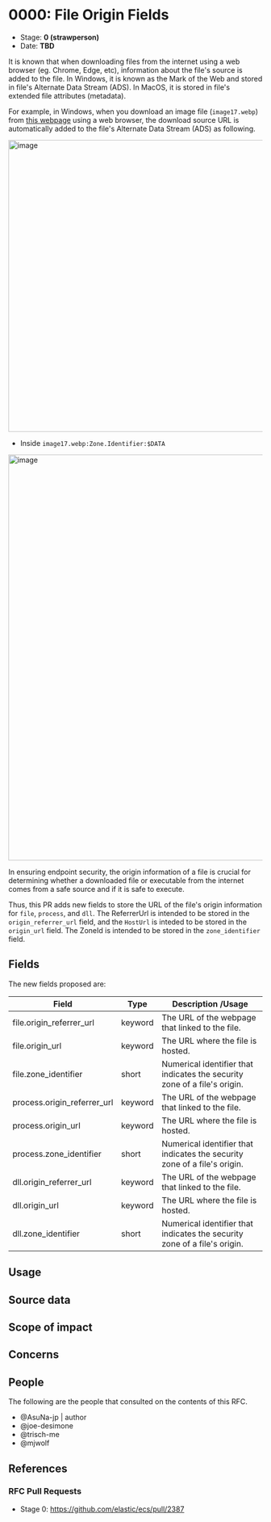 # 0000: File Origin Fields
<!-- Leave this ID at 0000. The ECS team will assign a unique, contiguous RFC number upon merging the initial stage of this RFC. -->

- Stage: **0 (strawperson)** <!-- Update to reflect target stage. See https://elastic.github.io/ecs/stages.html -->
- Date: **TBD** <!-- The ECS team sets this date at merge time. This is the date of the latest stage advancement. -->

<!--
As you work on your RFC, use the "Stage N" comments to guide you in what you should focus on, for the stage you're targeting.
Feel free to remove these comments as you go along.
-->

<!--
Stage 0: Provide a high level summary of the premise of these changes. Briefly describe the nature, purpose, and impact of the changes. ~2-5 sentences.
-->

It is known that when downloading files from the internet using a web browser (eg. Chrome, Edge, etc), information about the file's source is added to the file.
In Windows, it is known as the Mark of the Web and stored in file's Alternate Data Stream (ADS). In MacOS, it is stored in file's extended file attributes (metadata).

For example, in Windows, when you download an image file (`image17.webp`) from [this webpage](https://www.elastic.co/security-labs/pikabot-i-choose-you) using a web browser, the download source URL is automatically added to the file's Alternate Data Stream (ADS) as following.

<img width="578" alt="image" src="https://github.com/user-attachments/assets/b3dba571-1155-4226-88a0-fb9d67424d64">

* Inside `image17.webp:Zone.Identifier:$DATA`
<img width="804" alt="image" src="https://github.com/user-attachments/assets/f6058d40-d060-4dcb-9bdc-760e76389b45">

In ensuring endpoint security, the origin information of a file is crucial for determining whether a downloaded file or executable from the internet comes from a safe source and if it is safe to execute.

Thus, this PR adds new fields to store the URL of the file's origin information for `file`, `process`, and `dll`.
The ReferrerUrl is intended to be stored in the `origin_referrer_url` field, and the `HostUrl` is inteded to be stored in the `origin_url` field. The ZoneId is intended to be stored in the `zone_identifier` field.

<!--
Stage 1: If the changes include field additions or modifications, please create a folder titled as the RFC number under rfcs/text/. This will be where proposed schema changes as standalone YAML files or extended example mappings and larger source documents will go as the RFC is iterated upon.
-->

<!--
Stage X: Provide a brief explanation of why the proposal is being marked as abandoned. This is useful context for anyone revisiting this proposal or considering similar changes later on.
-->

## Fields

<!--
Stage 1: Describe at a high level how this change affects fields. Include new or updated yml field definitions for all of the essential fields in this draft. While not exhaustive, the fields documented here should be comprehensive enough to deeply evaluate the technical considerations of this change. The goal here is to validate the technical details for all essential fields and to provide a basis for adding experimental field definitions to the schema. Use GitHub code blocks with yml syntax formatting, and add them to the corresponding RFC folder.
-->

The new fields proposed are:

Field | Type | Description /Usage
-- | -- | -- 
file.origin_referrer_url | keyword | The URL of the webpage that linked to the file.
file.origin_url | keyword | The URL where the file is hosted.
file.zone_identifier | short | Numerical identifier that indicates the security zone of a file's origin.
process.origin_referrer_url | keyword | The URL of the webpage that linked to the file.
process.origin_url | keyword | The URL where the file is hosted.
process.zone_identifier | short | Numerical identifier that indicates the security zone of a file's origin.
dll.origin_referrer_url | keyword | The URL of the webpage that linked to the file.
dll.origin_url | keyword | The URL where the file is hosted.
dll.zone_identifier | short | Numerical identifier that indicates the security zone of a file's origin.

<!--
Stage 2: Add or update all remaining field definitions. The list should now be exhaustive. The goal here is to validate the technical details of all remaining fields and to provide a basis for releasing these field definitions as beta in the schema. Use GitHub code blocks with yml syntax formatting, and add them to the corresponding RFC folder.
-->

## Usage

<!--
Stage 1: Describe at a high-level how these field changes will be used in practice. Real world examples are encouraged. The goal here is to understand how people would leverage these fields to gain insights or solve problems. ~1-3 paragraphs.
-->

## Source data

<!--
Stage 1: Provide a high-level description of example sources of data. This does not yet need to be a concrete example of a source document, but instead can simply describe a potential source (e.g. nginx access log). This will ultimately be fleshed out to include literal source examples in a future stage. The goal here is to identify practical sources for these fields in the real world. ~1-3 sentences or unordered list.
-->

<!--
Stage 2: Included a real world example source document. Ideally this example comes from the source(s) identified in stage 1. If not, it should replace them. The goal here is to validate the utility of these field changes in the context of a real world example. Format with the source name as a ### header and the example document in a GitHub code block with json formatting, or if on the larger side, add them to the corresponding RFC folder.
-->

<!--
Stage 3: Add more real world example source documents so we have at least 2 total, but ideally 3. Format as described in stage 2.
-->

## Scope of impact

<!--
Stage 2: Identifies scope of impact of changes. Are breaking changes required? Should deprecation strategies be adopted? Will significant refactoring be involved? Break the impact down into:
 * Ingestion mechanisms (e.g. beats/logstash)
 * Usage mechanisms (e.g. Kibana applications, detections)
 * ECS project (e.g. docs, tooling)
The goal here is to research and understand the impact of these changes on users in the community and development teams across Elastic. 2-5 sentences each.
-->

## Concerns

<!--
Stage 1: Identify potential concerns, implementation challenges, or complexity. Spend some time on this. Play devil's advocate. Try to identify the sort of non-obvious challenges that tend to surface later. The goal here is to surface risks early, allow everyone the time to work through them, and ultimately document resolution for posterity's sake.
-->

<!--
Stage 2: Document new concerns or resolutions to previously listed concerns. It's not critical that all concerns have resolutions at this point, but it would be helpful if resolutions were taking shape for the most significant concerns.
-->

<!--
Stage 3: Document resolutions for all existing concerns. Any new concerns should be documented along with their resolution. The goal here is to eliminate risk of churn and instability by ensuring all concerns have been addressed.
-->

## People

The following are the people that consulted on the contents of this RFC.

* @AsuNa-jp | author
* @joe-desimone
* @trisch-me 
* @mjwolf 

<!--
Who will be or has been consulted on the contents of this RFC? Identify authorship and sponsorship, and optionally identify the nature of involvement of others. Link to GitHub aliases where possible. This list will likely change or grow stage after stage.

e.g.:

* @Yasmina | author
* @Monique | sponsor
* @EunJung | subject matter expert
* @JaneDoe | grammar, spelling, prose
* @Mariana
-->


## References

<!-- Insert any links appropriate to this RFC in this section. -->


### RFC Pull Requests

<!-- An RFC should link to the PRs for each of it stage advancements. -->

* Stage 0: https://github.com/elastic/ecs/pull/2387

<!--
* Stage 1: https://github.com/elastic/ecs/pull/NNN
...
-->
